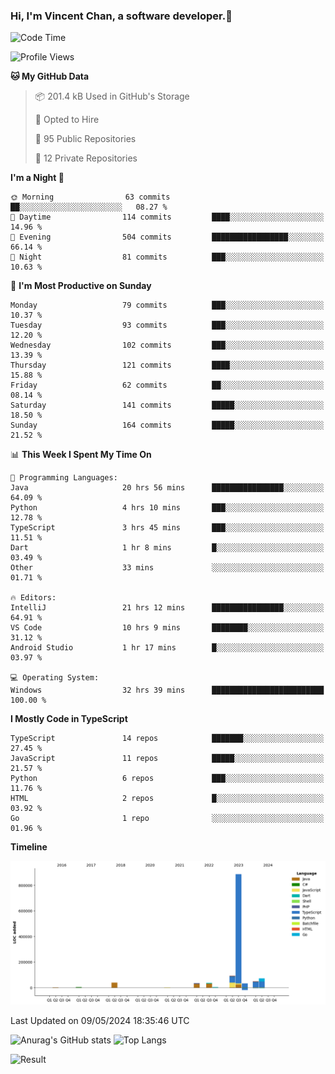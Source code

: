 ### Hi, I'm Vincent Chan, a software developer.👋

<!--
**hkvincent/hkvincent** is a ✨ _special_ ✨ repository because its `README.md` (this file) appears on your GitHub profile.

Here are some ideas to get you started:

- 🔭 I’m currently working on ...
- 🌱 I’m currently learning ...
- 👯 I’m looking to collaborate on ...
- 🤔 I’m looking for help with ...
- 💬 Ask me about ...
- 📫 How to reach me: ...
- 😄 Pronouns: ...
- ⚡ Fun fact: ...
-->
<!--START_SECTION:waka-->
![Code Time](http://img.shields.io/badge/Code%20Time-1%2C128%20hrs%2043%20mins-blue)

![Profile Views](http://img.shields.io/badge/Profile%20Views-5-blue)

**🐱 My GitHub Data** 

> 📦 201.4 kB Used in GitHub's Storage 
 > 
> 💼 Opted to Hire
 > 
> 📜 95 Public Repositories 
 > 
> 🔑 12 Private Repositories 
 > 
**I'm a Night 🦉** 

```text
🌞 Morning                63 commits          ██░░░░░░░░░░░░░░░░░░░░░░░   08.27 % 
🌆 Daytime                114 commits         ████░░░░░░░░░░░░░░░░░░░░░   14.96 % 
🌃 Evening                504 commits         █████████████████░░░░░░░░   66.14 % 
🌙 Night                  81 commits          ███░░░░░░░░░░░░░░░░░░░░░░   10.63 % 
```
📅 **I'm Most Productive on Sunday** 

```text
Monday                   79 commits          ███░░░░░░░░░░░░░░░░░░░░░░   10.37 % 
Tuesday                  93 commits          ███░░░░░░░░░░░░░░░░░░░░░░   12.20 % 
Wednesday                102 commits         ███░░░░░░░░░░░░░░░░░░░░░░   13.39 % 
Thursday                 121 commits         ████░░░░░░░░░░░░░░░░░░░░░   15.88 % 
Friday                   62 commits          ██░░░░░░░░░░░░░░░░░░░░░░░   08.14 % 
Saturday                 141 commits         █████░░░░░░░░░░░░░░░░░░░░   18.50 % 
Sunday                   164 commits         █████░░░░░░░░░░░░░░░░░░░░   21.52 % 
```


📊 **This Week I Spent My Time On** 

```text
💬 Programming Languages: 
Java                     20 hrs 56 mins      ████████████████░░░░░░░░░   64.09 % 
Python                   4 hrs 10 mins       ███░░░░░░░░░░░░░░░░░░░░░░   12.78 % 
TypeScript               3 hrs 45 mins       ███░░░░░░░░░░░░░░░░░░░░░░   11.51 % 
Dart                     1 hr 8 mins         █░░░░░░░░░░░░░░░░░░░░░░░░   03.49 % 
Other                    33 mins             ░░░░░░░░░░░░░░░░░░░░░░░░░   01.71 % 

🔥 Editors: 
IntelliJ                 21 hrs 12 mins      ████████████████░░░░░░░░░   64.91 % 
VS Code                  10 hrs 9 mins       ████████░░░░░░░░░░░░░░░░░   31.12 % 
Android Studio           1 hr 17 mins        █░░░░░░░░░░░░░░░░░░░░░░░░   03.97 % 

💻 Operating System: 
Windows                  32 hrs 39 mins      █████████████████████████   100.00 % 
```

**I Mostly Code in TypeScript** 

```text
TypeScript               14 repos            ███████░░░░░░░░░░░░░░░░░░   27.45 % 
JavaScript               11 repos            █████░░░░░░░░░░░░░░░░░░░░   21.57 % 
Python                   6 repos             ███░░░░░░░░░░░░░░░░░░░░░░   11.76 % 
HTML                     2 repos             █░░░░░░░░░░░░░░░░░░░░░░░░   03.92 % 
Go                       1 repo              ░░░░░░░░░░░░░░░░░░░░░░░░░   01.96 % 
```



**Timeline**

![Lines of Code chart](https://raw.githubusercontent.com/hkvincent/hkvincent/main/assets/bar_graph.png)


 Last Updated on 09/05/2024 18:35:46 UTC
<!--END_SECTION:waka-->
![Anurag's GitHub stats](https://github-readme-stats.vercel.app/api?username=hkvincent&rank_icon=github&hide=contribs,prs)
![Top Langs](https://github-readme-stats.vercel.app/api/top-langs/?username=hkvincent&layout=compact)

![Result](https://image-keeper.vincentchan.workers.dev/file/eff033ac20714fe72c62b.png)
